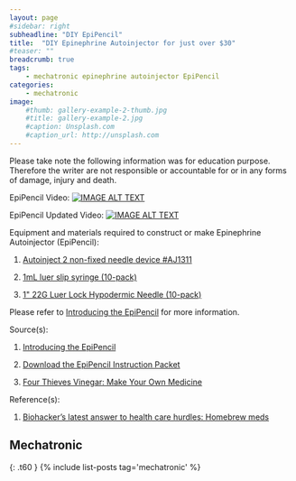 ```yaml
---
layout: page
#sidebar: right
subheadline: "DIY EpiPencil"
title:  "DIY Epinephrine Autoinjector for just over $30"
#teaser: ""
breadcrumb: true
tags:
    - mechatronic epinephrine autoinjector EpiPencil
categories:
    - mechatronic
image:
    #thumb: gallery-example-2-thumb.jpg
    #title: gallery-example-2.jpg
    #caption: Unsplash.com
    #caption_url: http://unsplash.com
---
```


Please take note the following information was for education purpose. Therefore the writer are not responsible or accountable for or in any forms of damage, injury and death. 

EpiPencil Video: 
[![IMAGE ALT TEXT](https://archive.org/download/EpiPencil_201801/EpiPencil_201801.thumbs/EpiPencil_000057.jpg)](https://archive.org/details/EpiPencil_201801)


EpiPencil Updated Video: 
[![IMAGE ALT TEXT](https://archive.org/download/EpiPencilUpdate/EpiPencilUpdate.thumbs/EpiPencil%20Update_000057.jpg)](https://archive.org/details/EpiPencilUpdate)

Equipment and materials required to construct or make Epinephrine Autoinjector (EpiPencil):


   1. [Autoinject 2 non-fixed needle device #AJ1311](https://www.adwdiabetes.com/product/owen-mumford-autoject-2-non-fixed-needle_7753.htm)

   2. [1mL luer slip syringe (10-pack)](https://www.amazon.com/BD-SYRINGE-Leur-Lock-Pack/dp/B01BLV8V3Y/ref=sr_1_1?s=industrial&ie=UTF8&qid=1533156095&sr=1-1&keywords=1ml+luer+lock+syringe)

   3. [1" 22G Luer Lock Hypodermic Needle (10-pack)](https://www.healthykin.com//p-5048-bd-precisionglide-single-use-hypodermic-needles.aspx?gclid=CJ7v-dG2lM8CFUeBfgodMKYBxw)


Please refer to [Introducing the EpiPencil](https://fourthievesvinegar.org/?b=001) for more information.

Source(s):

1. [Introducing the EpiPencil](https://fourthievesvinegar.org/?b=001)

2. [Download the EpiPencil Instruction Packet](https://fourthievesvinegar.org/?download#epipencil)

3. [Four Thieves Vinegar: Make Your Own Medicine](https://fourthievesvinegar.org)

Reference(s):

1. [Biohacker’s latest answer to health care hurdles: Homebrew meds](https://www.the-parallax.com/biohacking-homebrew-meds-hope/)

## Mechatronic
{: .t60 }
{% include list-posts tag='mechatronic' %}
